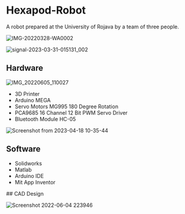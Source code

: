 # Hexapod-Robot
<p>
A robot prepared at the University of Rojava by a team of three people.
</p>

![IMG-20220328-WA0002](https://user-images.githubusercontent.com/101660711/228975771-5bae307a-fb97-4c5a-bd16-708aa2776acf.jpg)





![signal-2023-03-31-015131_002](https://user-images.githubusercontent.com/101660711/228975388-b9cfaa52-e925-4203-93a5-c7e1cd64500a.jpeg)

## Hardware
![IMG_20220605_110027](https://user-images.githubusercontent.com/101660711/232704228-dd13261c-4afa-4a55-9b66-4c600da4d1ea.jpg)

<ul>
  <li>3D Printer</li>
  <li>Arduino MEGA</li>
  <li>Servo Motors MG995 180 Degree Rotation</li>
  <li>PCA9685 16 Channel 12 Bit PWM Servo Driver</li>
  <li>Bluetooth Module HC-05</li>
  
 </ul>
 
 ![Screenshot from 2023-04-18 10-35-44](https://user-images.githubusercontent.com/101660711/232705554-38623fdf-9ada-4b60-8cd7-1c31416383c0.png)

 
 ## Software
 <ul>
  <li>Solidworks</li>

  <li>Matlab</li>
  <li>Arduino IDE</li>
  <li>Mit App Inventor</li>
 </ul>
 ## CAD Design

![Screenshot 2022-06-04 223946](https://github.com/user-attachments/assets/b310d55b-1411-4c3f-be56-a027e81f1b5a)

